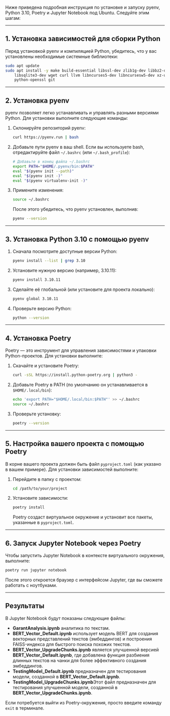 Ниже приведена подробная инструкция по установке и запуску pyenv, Python 3.10, Poetry и Jupyter Notebook под Ubuntu. Следуйте этим шагам:

---

## 1. Установка зависимостей для сборки Python

Перед установкой pyenv и компиляцией Python, убедитесь, что у вас установлены необходимые системные библиотеки:

```bash
sudo apt update
sudo apt install -y make build-essential libssl-dev zlib1g-dev libbz2-dev libreadline-dev \
    libsqlite3-dev wget curl llvm libncurses5-dev libncursesw5-dev xz-utils tk-dev libffi-dev liblzma-dev \
    python-openssl git
```

---

## 2. Установка pyenv

pyenv позволяет легко устанавливать и управлять разными версиями Python. Для установки выполните следующие команды:

1. Склонируйте репозиторий pyenv:
   ```bash
   curl https://pyenv.run | bash
   ```
   
2. Добавьте пути pyenv в ваш shell. Если вы используете bash, отредактируйте файл `~/.bashrc` (или `~/.bash_profile`):

   ```bash
   # Добавьте в конец файла ~/.bashrc
   export PATH="$HOME/.pyenv/bin:$PATH"
   eval "$(pyenv init --path)"
   eval "$(pyenv init -)"
   eval "$(pyenv virtualenv-init -)"
   ```

3. Примените изменения:
   ```bash
   source ~/.bashrc
   ```
   
   После этого убедитесь, что pyenv установлен, выполнив:
   ```bash
   pyenv --version
   ```

---

## 3. Установка Python 3.10 с помощью pyenv

1. Сначала посмотрите доступные версии Python:
   ```bash
   pyenv install --list | grep 3.10
   ```

2. Установите нужную версию (например, 3.10.11):
   ```bash
   pyenv install 3.10.11
   ```

3. Сделайте её глобальной (или установите для проекта локально):
   ```bash
   pyenv global 3.10.11
   ```
   
4. Проверьте версию Python:
   ```bash
   python --version
   ```

---

## 4. Установка Poetry

Poetry — это инструмент для управления зависимостями и упаковки Python-проектов. Для установки выполните:

1. Скачайте и установите Poetry:
   ```bash
   curl -sSL https://install.python-poetry.org | python3 -
   ```

2. Добавьте Poetry в PATH (по умолчанию он устанавливается в `$HOME/.local/bin`):
   ```bash
   echo 'export PATH="$HOME/.local/bin:$PATH"' >> ~/.bashrc
   source ~/.bashrc
   ```

3. Проверьте установку:
   ```bash
   poetry --version
   ```

---

## 5. Настройка вашего проекта с помощью Poetry

В корне вашего проекта должен быть файл `pyproject.toml` (как указано в вашем примере). Для установки зависимостей выполните:

1. Перейдите в папку с проектом:
   ```bash
   cd /path/to/your/project
   ```

2. Установите зависимости:
   ```bash
   poetry install
   ```

   Poetry создаст виртуальное окружение и установит все пакеты, указанные в `pyproject.toml`.

---

## 6. Запуск Jupyter Notebook через Poetry

Чтобы запустить Jupyter Notebook в контексте виртуального окружения, выполните:

   ```bash
   poetry run jupyter notebook
   ```

   После этого откроется браузер с интерфейсом Jupyter, где вы сможете работать с ноутбуками.

---

## Результаты

В Jupyter Notebook будут показаны следующие файлы:

- **GarantAnalysis.ipynb** аналитика по текстам.
- **BERT_Vector_Default.ipynb** использует модель BERT для создания векторных представлений текстов (эмбеддингов) и построения FAISS-индекса для быстрого поиска похожих текстов.
- **BERT_Vector_UpgradeChunks.ipynb** является улучшенной версией **BERT_Vector_Default.ipynb**, где добавлена функция разбиения длинных текстов на чанки для более эффективного создания эмбеддингов.
- **TestingModel_Default.ipynb** предназначен для тестирования модели, созданной в **BERT_Vector_Default.ipynb**.
- **TestingModel_UpgradeChunks.ipynb**Этот файл предназначен для тестирования улучшенной модели, созданной в **BERT_Vector_UpgradeChunks.ipynb**.

Если потребуется выйти из Poetry-окружения, просто введите команду `exit` в терминале.
